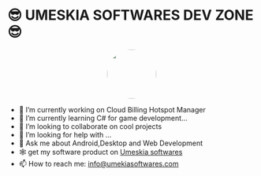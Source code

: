 <H1>😎 UMESKIA SOFTWARES DEV ZONE 😎</H1>
<div style="text-align:center;">
<img style="width:100px; height:100px; border-radius:50%;" src="https://umeskiasoftwares.com/images/umeskia_s.png"/>
</div>

- 🔭 I’m currently working on Cloud Billing Hotspot Manager
- 🌱 I’m currently learning C# for game development...
- 👯 I’m looking to collaborate on cool projects
- 🤔 I’m looking for help with ...
- 💬 Ask me about Android,Desktop and Web Development
- 🕸 get my software product on <a href="http://umeskiasoftwares.com/">Umeskia softwares</a>
- 📫 How to reach me: info@umekiasoftwares.com


